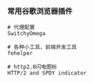 ### 常用谷歌浏览器插件

```
# 代理配置
SwitchyOmega

# 各种小工具，前端开发工具
fehelper

# http2.0闪电图标
HTTP/2 and SPDY indicator
```

